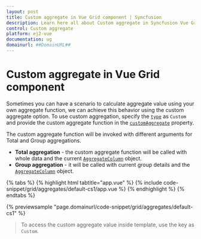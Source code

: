 ```yaml
---
layout: post
title: Custom aggregate in Vue Grid component | Syncfusion
description: Learn here all about Custom aggregate in Syncfusion Vue Grid component of Syncfusion Essential JS 2 and more.
control: Custom aggregate 
platform: ej2-vue
documentation: ug
domainurl: ##DomainURL##
---
```


# Custom aggregate in Vue Grid component

Sometimes you can have a scenario to calculate aggregate value using your own aggregate function, we can achieve this behavior using the custom aggregate option. To use custom aggregation, specify the [`type`](https://ej2.syncfusion.com/vue/documentation/api/grid/aggregateColumn/#type) as `Custom` and provide the custom aggregate function in the [`customAggregate`](https://ej2.syncfusion.com/vue/documentation/api/grid/aggregateColumn/#customaggregate) property.

The custom aggregate function will be invoked with different arguments for Total and Group aggregations.

* **Total aggregation** - the custom aggregate function will be called with whole data and the current [`AggregateColumn`](https://ej2.syncfusion.com/vue/documentation/api/grid/aggregateColumn/) object.
* **Group aggregation** - it will be called with current group details and the [`AggregateColumn`](https://ej2.syncfusion.com/vue/documentation/api/grid/aggregateColumn/) object.

{% tabs %}
{% highlight html tabtitle="app.vue" %}
{% include code-snippet/grid/aggregates/default-cs1/app.vue %}
{% endhighlight %}
{% endtabs %}
        
{% previewsample "page.domainurl/code-snippet/grid/aggregates/default-cs1" %}

> To access the custom aggregate value inside template, use the key as `Custom`.